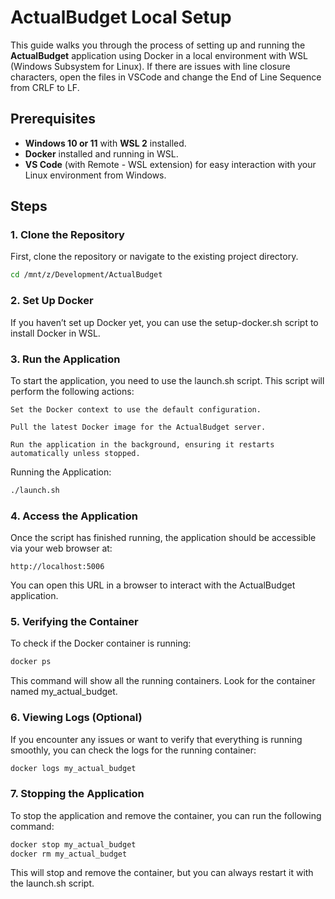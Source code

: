 # ActualBudget Local Setup

This guide walks you through the process of setting up and running the **ActualBudget** application using Docker in a local environment with WSL (Windows Subsystem for Linux). If there are issues with line closure characters, open the files in VSCode and change the End of Line Sequence from CRLF to LF.

## Prerequisites

- **Windows 10 or 11** with **WSL 2** installed.
- **Docker** installed and running in WSL.
- **VS Code** (with Remote - WSL extension) for easy interaction with your Linux environment from Windows.

## Steps

### 1. Clone the Repository

First, clone the repository or navigate to the existing project directory.

```bash
cd /mnt/z/Development/ActualBudget
```

### 2. Set Up Docker

If you haven’t set up Docker yet, you can use the setup-docker.sh script to install Docker in WSL.

### 3. Run the Application

To start the application, you need to use the launch.sh script. This script will perform the following actions:

    Set the Docker context to use the default configuration.

    Pull the latest Docker image for the ActualBudget server.

    Run the application in the background, ensuring it restarts automatically unless stopped.

Running the Application:

```bash
./launch.sh
```

### 4. Access the Application

Once the script has finished running, the application should be accessible via your web browser at:

```arduino
http://localhost:5006
```
You can open this URL in a browser to interact with the ActualBudget application.

### 5. Verifying the Container

To check if the Docker container is running:

```bash
docker ps
```

This command will show all the running containers. Look for the container named my_actual_budget.

### 6. Viewing Logs (Optional)

If you encounter any issues or want to verify that everything is running smoothly, you can check the logs for the running container:

```bash
docker logs my_actual_budget
```

### 7. Stopping the Application

To stop the application and remove the container, you can run the following command:

```bash
docker stop my_actual_budget
docker rm my_actual_budget
```

This will stop and remove the container, but you can always restart it with the launch.sh script.